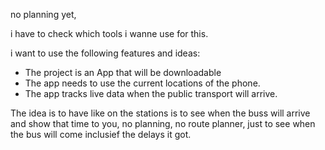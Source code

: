 no planning yet, 

i have to check which tools i wanne use for this.

i want to use the following features and ideas: 
- The project is an App that will be downloadable
- The app needs to use the current locations of the phone.
- The app tracks live data when the public transport will arrive.

The idea is to have like on the stations is to see when the buss will arrive and show that time to you, no planning, no route planner, just to see when the bus will come inclusief the delays it got.
